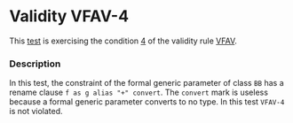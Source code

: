 # Validity VFAV-4

This [test](.) is exercising the condition [4](../Readme.md) of the validity rule [VFAV](../../vfav/Readme.md).

### Description

In this test, the constraint of the formal generic parameter of class `BB` has a rename clause `f as g alias "+" convert`. The `convert` mark is useless because a formal generic parameter converts to no type. In this test `VFAV-4` is not violated.


